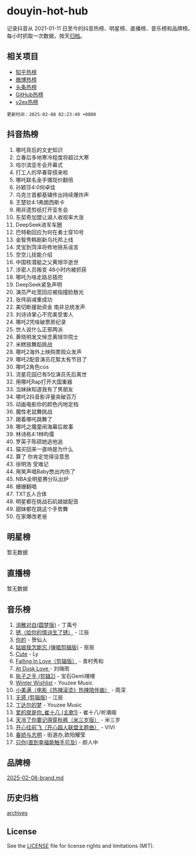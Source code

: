 # douyin-hot-hub

记录抖音从 2021-01-11 日至今的抖音热榜、明星榜、直播榜、音乐榜和品牌榜。每小时抓取一次数据，按天[归档](archives)。

## 相关项目

- [知乎热榜](https://github.com/lonnyzhang423/zhihu-hot-hub)
- [微博热榜](https://github.com/lonnyzhang423/weibo-hot-hub)
- [头条热榜](https://github.com/lonnyzhang423/toutiao-hot-hub)
- [GitHub热榜](https://github.com/lonnyzhang423/github-hot-hub)
- [v2ex热榜](https://github.com/lonnyzhang423/v2ex-hot-hub)


`更新时间：2025-02-08 02:23:49 +0800`

## 抖音热榜

1. 哪吒背后的文史知识
1. 立春后多地寒冷程度将超过大寒
1. 哈尔滨亚冬会开幕式
1. 打工人的早春穿搭来啦
1. 哪吒联名金手镯现价翻倍
1. 孙颖莎4:0何卓佳
1. 乌克兰首都基辅传出持续爆炸声
1. 王楚钦4:1弗朗西斯卡
1. 用非遗剪纸打开亚冬会
1. 东契奇加盟让湖人收视率大涨
1. DeepSeek进军车圈
1. 巴特勒回应为何在勇士穿10号
1. 金智秀韩剧新乌托邦上线
1. 灵宝到菏泽将修地铁系谣言
1. 空空儿技能介绍
1. 中国核潜艇之父黄旭华逝世
1. 涉密人员叛变 48小时内被抓获
1. 哪吒为啥走路总插兜
1. DeepSeek紧急声明
1. 演员严屹宽回应被指撞脸敖光
1. 张伟丽减重成功
1. 美切断援助资金 南非总统发声
1. 刘诗诗掌心不完美受害人
1. 哪吒2凭啥破票房纪录
1. 世人说什么正邪两派
1. 黄晓明发文悼念黄旭华院士
1. 米糕摇舞蹈挑战
1. 哪吒2海外上映购票观众发声
1. 哪吒2配音演员花絮太有节目了
1. 哪吒2角色cos
1. 流星花园已有5位演员先后离世
1. 用哪吒Rap打开大国重器
1. 当妹妹知道我有了男朋友
1. 哪吒2抖音影评量突破百万
1. 动画电影你的颜色内地定档
1. 魔性老鼠舞挑战
1. 跟着哪吒跳舞了
1. 哪吒之魔童闹海幕后故事
1. 林诗栋4:1林昀儒
1. 罗英子陈硕她逃他追
1. 猫买回来一直响是为什么
1. 算了 你肯定觉得没意思
1. 徐明浩 受难记
1. 用笑声唱Baby憋出内伤了
1. NBA全明星赛分队出炉
1. 姗姗翻唱
1. TXT五人合体
1. 明星都在挑战石矶娘娘配音
1. 甜妹都在跳这个手势舞
1. 在家爆改老爸

## 明星榜

暂无数据

## 直播榜

暂无数据

## 音乐榜

1. [消散对白(圆梦版)](https://sf5-hl-cdn-tos.douyinstatic.com/obj/tos-cn-ve-2774/og4jB5I5IizzoZVAAAzWgBMAsMDWoArfwBOiFs) - 丁禹兮
1. [锈（给你的情诗生了锈）](https://sf5-hl-cdn-tos.douyinstatic.com/obj/tos-cn-ve-2774/o8a1PBtVqIYbPEGK6e5A4egedVMdm3fCIz6bbE) - 江辰
1. [你的](https://sf5-hl-cdn-tos.douyinstatic.com/obj/tos-cn-ve-2774/oYuIeKf42jB7sEV6B2upMdpYAgfrQWj0FeRegh) - 贺仙人
1. [姑娘我怎能忘 (弹唱剪辑版)](https://sf6-cdn-tos.douyinstatic.com/obj/tos-cn-ve-2774/okamwrBGEMz6illuEofAsMV4yzF5tVWbBiA5AI) - 抠抠
1. [Cute](https://sf6-cdn-tos.douyinstatic.com/obj/tos-cn-ve-2774/o4IbIzHWKAAB4wsS5qMBRiiAlEBGTpQRNfFvuo) - Ly
1. [Falling In Love（剪辑版）](https://sf5-hl-cdn-tos.douyinstatic.com/obj/tos-cn-ve-2774/o8ajpA8zzgBPahbBIO8AcKGBLJezFCRd1wfP9f) - 青村秀和
1. [ At Dusk  Love ](https://sf5-hl-cdn-tos.douyinstatic.com/obj/tos-cn-ve-2774/o8CrpCf5CaYgI4ZrtQgMQAFEfuGqNnRSDQAPBc) - 刘嗨雨
1. [执子之手 (剪辑2)](https://sf5-hl-cdn-tos.douyinstatic.com/obj/tos-cn-ve-2774/oUoZLQjCc31XzqsBnBQUNgeKtYPBcgbFDwtfcu) - 宝石Gem\哩哩
1. [Winter Wishlist](https://sf5-hl-cdn-tos.douyinstatic.com/obj/tos-cn-ve-2774/oIIgUOeamCFCVAzxN6MFRLIBlLGpUqQxeeHrLE) - Youzee Music
1. [小美满（电影《热辣滚烫》热辣陪伴曲）](https://sf5-hl-cdn-tos.douyinstatic.com/obj/tos-cn-ve-2774/o0GAn2lSgfZIDUgtevCGDQYnFg4CwnrBaxbTZL) - 周深
1. [无感 (剪辑版)](https://sf5-hl-cdn-tos.douyinstatic.com/obj/tos-cn-ve-2774/o0eIsUzJBDlQaQFC5OFlgbMEZC1TFYBftOBn6p) - 江辰
1. [丁达尔的梦](https://sf5-hl-cdn-tos.douyinstatic.com/obj/tos-cn-ve-2774/oMU3WirUZBVQkAC9ccG5P2IQirziZM2RTInUY) - Youzee Music
1. [爱的就是你_崔十八 (主歌1)](https://sf6-cdn-tos.douyinstatic.com/obj/tos-cn-ve-2774/oI5BO5DhFZ6UTcNCnZaOCBLtZ7WIMQGfgnXf5E) - 崔十八/听潮阁
1. [天冷了你要记得穿秋裤（米三岁版）](https://sf5-hl-cdn-tos.douyinstatic.com/obj/tos-cn-ve-2774/oQlIwVIDWiZ6BQilAorS7MA0AgCkQDvcZAdm1) - 米三岁
1. [开心往前飞（开心超人联盟主题曲）](https://sf3-cdn-tos.douyinstatic.com/obj/tos-cn-ve-2774/9d8fb7c82cf1421fb93a9fe925275e0a) - VIVI
1. [春娇与志明](https://sf5-hl-cdn-tos.douyinstatic.com/obj/tos-cn-ve-2774/e530d8fceb7044b39707d7f9ff54add1) - 街道办,欧阳耀莹
1. [只你(直到幸福能触手可及)](https://sf5-hl-cdn-tos.douyinstatic.com/obj/tos-cn-ve-2774/o0lBkRDzFTeaVSUz3ZZSCBVtZ5DIMQGfgmEAuE) - 颜人中

## 品牌榜

[2025-02-08-brand.md](archives/2025-02-08-brand.md)

## 历史归档

[archives](archives)

## License

See the [LICENSE](LICENSE) file for license rights and limitations (MIT).
